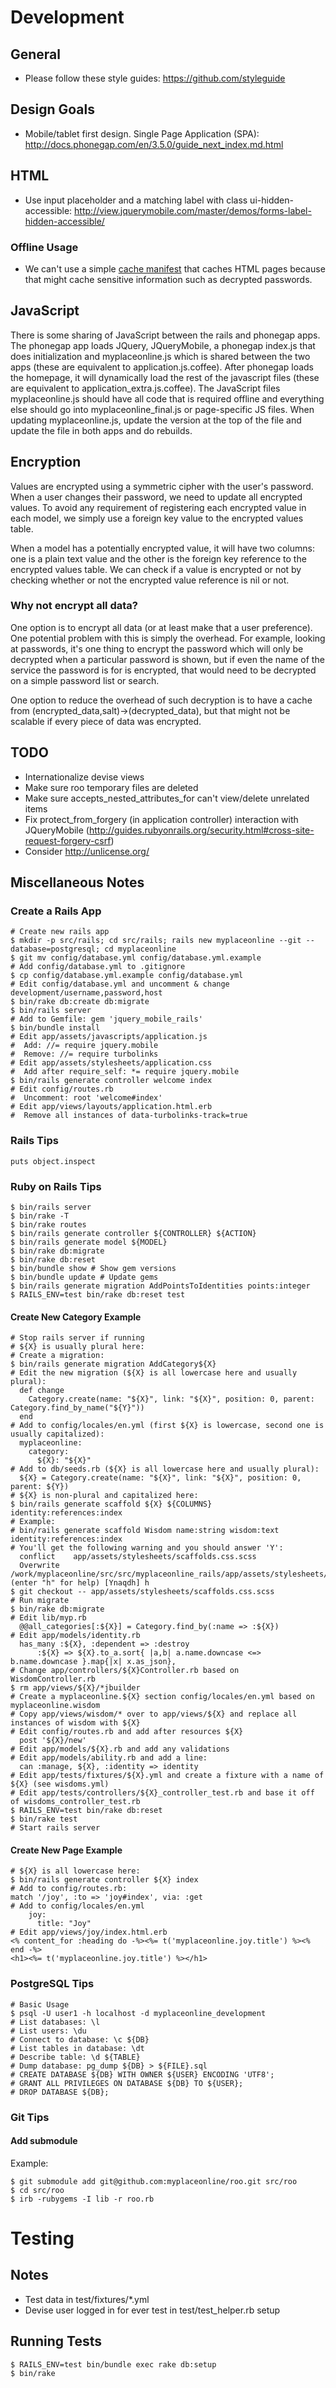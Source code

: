 # Development

## General

* Please follow these style guides: https://github.com/styleguide

## Design Goals

* Mobile/tablet first design. Single Page Application (SPA): http://docs.phonegap.com/en/3.5.0/guide_next_index.md.html

## HTML

* Use input placeholder and a matching label with class ui-hidden-accessible: http://view.jquerymobile.com/master/demos/forms-label-hidden-accessible/

### Offline Usage

* We can't use a simple [cache manifest](https://developer.mozilla.org/en-US/docs/Web/HTML/Using_the_application_cache)
  that caches HTML pages because that might cache sensitive information
  such as decrypted passwords.

## JavaScript

There is some sharing of JavaScript between the rails and phonegap apps. The
phonegap app loads JQuery, JQueryMobile, a phonegap index.js that does
initialization and myplaceonline.js which is shared between the two apps
(these are equivalent to application.js.coffee). After phonegap loads the
homepage, it will dynamically load the rest of the javascript files
(these are equivalent to application_extra.js.coffee). The JavaScript files
myplaceonline.js should have all code that is required offline and everything
else should go into myplaceonline_final.js or page-specific JS files.
When updating myplaceonline.js, update the version at the top of the file and
update the file in both apps and do rebuilds.

## Encryption

Values are encrypted using a symmetric cipher with the user's password. When
a user changes their password, we need to update all encrypted values. To avoid
any requirement of registering each encrypted value in each model, we simply
use a foreign key value to the encrypted values table.

When a model has a potentially encrypted value, it will have two columns:
one is a plain text value and the other is the foreign key reference to the
encrypted values table. We can check if a value is encrypted or not by checking
whether or not the encrypted value reference is nil or not.

### Why not encrypt all data?

One option is to encrypt all data (or at least make that a user preference).
One potential problem with this is simply the overhead. For example, looking
at passwords, it's one thing to encrypt the password which will only be
decrypted when a particular password is shown, but if even the name of the
service the password is for is encrypted, that would need to be decrypted
on a simple password list or search.

One option to reduce the overhead of such decryption is to have a cache
from (encrypted_data,salt)->(decrypted_data), but that might not be scalable
if every piece of data was encrypted.

## TODO

* Internationalize devise views
* Make sure roo temporary files are deleted
* Make sure accepts_nested_attributes_for can't view/delete unrelated items
* Fix protect_from_forgery (in application controller) interaction with JQueryMobile (http://guides.rubyonrails.org/security.html#cross-site-request-forgery-csrf)
* Consider http://unlicense.org/

## Miscellaneous Notes

### Create a Rails App

```
# Create new rails app
$ mkdir -p src/rails; cd src/rails; rails new myplaceonline --git --database=postgresql; cd myplaceonline
$ git mv config/database.yml config/database.yml.example
# Add config/database.yml to .gitignore
$ cp config/database.yml.example config/database.yml
# Edit config/database.yml and uncomment & change development/username,password,host
$ bin/rake db:create db:migrate
$ bin/rails server
# Add to Gemfile: gem 'jquery_mobile_rails'
$ bin/bundle install
# Edit app/assets/javascripts/application.js
#  Add: //= require jquery.mobile
#  Remove: //= require turbolinks
# Edit app/assets/stylesheets/application.css
#  Add after require_self: *= require jquery.mobile
$ bin/rails generate controller welcome index
# Edit config/routes.rb
#  Uncomment: root 'welcome#index'
# Edit app/views/layouts/application.html.erb
#  Remove all instances of data-turbolinks-track=true
```

### Rails Tips

```
puts object.inspect
```

### Ruby on Rails Tips

```
$ bin/rails server
$ bin/rake -T
$ bin/rake routes
$ bin/rails generate controller ${CONTROLLER} ${ACTION}
$ bin/rails generate model ${MODEL}
$ bin/rake db:migrate
$ bin/rake db:reset
$ bin/bundle show # Show gem versions
$ bin/bundle update # Update gems
$ bin/rails generate migration AddPointsToIdentities points:integer
$ RAILS_ENV=test bin/rake db:reset test
```

#### Create New Category Example

```
# Stop rails server if running
# ${X} is usually plural here:
# Create a migration:
$ bin/rails generate migration AddCategory${X}
# Edit the new migration (${X} is all lowercase here and usually plural):
  def change
    Category.create(name: "${X}", link: "${X}", position: 0, parent: Category.find_by_name("${Y}"))
  end
# Add to config/locales/en.yml (first ${X} is lowercase, second one is usually capitalized):
  myplaceonline:
    category:
      ${X}: "${X}"
# Add to db/seeds.rb (${X} is all lowercase here and usually plural):
  ${X} = Category.create(name: "${X}", link: "${X}", position: 0, parent: ${Y})
# ${X} is non-plural and capitalized here:
$ bin/rails generate scaffold ${X} ${COLUMNS} identity:references:index
# Example:
# bin/rails generate scaffold Wisdom name:string wisdom:text identity:references:index
# You'll get the following warning and you should answer 'Y':
  conflict    app/assets/stylesheets/scaffolds.css.scss
  Overwrite /work/myplaceonline/src/src/myplaceonline_rails/app/assets/stylesheets/scaffolds.css.scss? (enter "h" for help) [Ynaqdh] h
$ git checkout -- app/assets/stylesheets/scaffolds.css.scss
# Run migrate
$ bin/rake db:migrate
# Edit lib/myp.rb
  @@all_categories[:${X}] = Category.find_by(:name => :${X})
# Edit app/models/identity.rb
  has_many :${X}, :dependent => :destroy
      :${X} => ${X}.to_a.sort{ |a,b| a.name.downcase <=> b.name.downcase }.map{|x| x.as_json},
# Change app/controllers/${X}Controller.rb based on WisdomController.rb
$ rm app/views/${X}/*jbuilder
# Create a myplaceonline.${X} section config/locales/en.yml based on myplaceonline.wisdom
# Copy app/views/wisdom/* over to app/views/${X} and replace all instances of wisdom with ${X}
# Edit config/routes.rb and add after resources ${X}
  post '${X}/new'
# Edit app/models/${X}.rb and add any validations
# Edit app/models/ability.rb and add a line:
  can :manage, ${X}, :identity => identity
# Edit app/tests/fixtures/${X}.yml and create a fixture with a name of ${X} (see wisdoms.yml)
# Edit app/tests/controllers/${X}_controller_test.rb and base it off of wisdoms_controller_test.rb
$ RAILS_ENV=test bin/rake db:reset
$ bin/rake test
# Start rails server
```

#### Create New Page Example

```
# ${X} is all lowercase here:
$ bin/rails generate controller ${X} index
# Add to config/routes.rb:
match '/joy', :to => 'joy#index', via: :get
# Add to config/locales/en.yml
    joy:
      title: "Joy"
# Edit app/views/joy/index.html.erb
<% content_for :heading do -%><%= t('myplaceonline.joy.title') %><% end -%>
<h1><%= t('myplaceonline.joy.title') %></h1>
```

### PostgreSQL Tips

```
# Basic Usage
$ psql -U user1 -h localhost -d myplaceonline_development
# List databases: \l
# List users: \du
# Connect to database: \c ${DB}
# List tables in database: \dt
# Describe table: \d ${TABLE}
# Dump database: pg_dump ${DB} > ${FILE}.sql
# CREATE DATABASE ${DB} WITH OWNER ${USER} ENCODING 'UTF8';
# GRANT ALL PRIVILEGES ON DATABASE ${DB} TO ${USER};
# DROP DATABASE ${DB};
```

### Git Tips

#### Add submodule

Example:

```
$ git submodule add git@github.com:myplaceonline/roo.git src/roo
$ cd src/roo
$ irb -rubygems -I lib -r roo.rb
```

# Testing

## Notes

* Test data in test/fixtures/*.yml
* Devise user logged in for ever test in test/test_helper.rb setup

## Running Tests

```
$ RAILS_ENV=test bin/bundle exec rake db:setup
$ bin/rake
```
